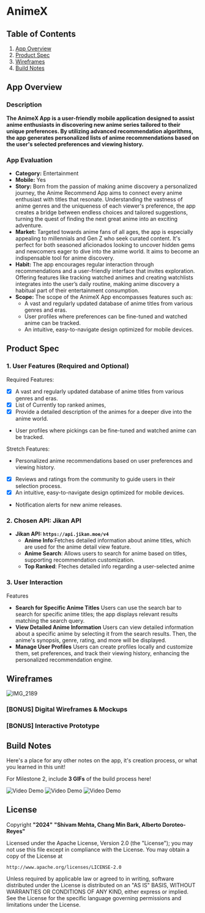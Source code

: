 # **AnimeX**

## Table of Contents

1. [App Overview](#App-Overview)
1. [Product Spec](#Product-Spec)
1. [Wireframes](#Wireframes)
1. [Build Notes](#Build-Notes)

## App Overview

### Description 

**The AnimeX App is a user-friendly mobile application designed to assist anime enthusiasts in discovering new anime series tailored to their unique preferences. By utilizing advanced recommendation algorithms, the app generates personalized lists of anime recommendations based on the user's selected preferences and viewing history.**

### App Evaluation

<!-- Evaluation of your app across the following attributes -->

   - **Category:** Entertainment
   - **Mobile:** Yes
   - **Story:** Born from the passion of making anime discovery a personalized journey, the Anime Recommend App aims to connect every anime enthusiast with titles that resonate. Understanding the vastness of anime genres and the uniqueness of each viewer's preference, the app creates a bridge between endless choices and tailored suggestions, turning the quest of finding the next great anime into an exciting adventure.
   - **Market:** Targeted towards anime fans of all ages, the app is especially appealing to millennials and Gen Z who seek curated content. It's perfect for both seasoned aficionados looking to uncover hidden gems and newcomers eager to dive into the anime world. It aims to become an indispensable tool for anime discovery. 
   - **Habit:** The app encourages regular interaction through recommendations and a user-friendly interface that invites exploration. Offering features like tracking watched animes and creating watchlists integrates into the user’s daily routine, making anime discovery a habitual part of their entertainment consumption.
   - **Scope:** The scope of the AnimeX App encompasses features such as:
     - A vast and regularly updated database of anime titles from various genres and eras.
     - User profiles where preferences can be fine-tuned and watched anime can be tracked.
     - An intuitive, easy-to-navigate design optimized for mobile devices.

## Product Spec

### 1. User Features (Required and Optional)

Required Features:

- [X] A vast and regularly updated database of anime titles from various genres and eras. 
- [X] List of Currently top ranked animes,
- [X] Provide a detailed description of the animes for a deeper dive into the anime world.
- User profiles where pickings can be fine-tuned and watched anime can be tracked.
  
Stretch Features:
- Personalized anime recommendations based on user preferences and viewing history.
- [X] Reviews and ratings from the community to guide users in their selection process.
- [X] An intuitive, easy-to-navigate design optimized for mobile devices.
- Notification alerts for new anime releases.

  
### 2. Chosen API: Jikan API

- **Jikan API: `https://api.jikan.moe/v4`**
  -  **Anime Info**:Fetches detailed information about anime titles, which are used for the anime detail view feature.
  - **Anime Search**: Allows users to search for anime based on titles, supporting recommendation customization.
  - **Top Ranked**: Fteches detailed info regarding a user-selected anime

### 3. User Interaction

Features

- **Search for Specific Anime Titles**
  Users can use the search bar to search for specific anime titles; the app displays relevant results matching the search query.
- **View Detailed Anime Information**
  Users can view detailed information about a specific anime by selecting it from the search results. Then, the anime's synopsis, genre, rating, and more will be displayed.
- **Manage User Profiles**
  Users can create profiles locally and customize them, set preferences, and track their viewing history, enhancing the personalized recommendation engine.

## Wireframes
<!-- Add a picture of your hand-sketched wireframes in this section -->
![IMG_2189](https://github.com/AND101-2024-group24/AND101-anime-recommender-app/assets/116847695/4f9ae99e-ee25-48f7-99d1-b97ec00c47d2)


### [BONUS] Digital Wireframes & Mockups

### [BONUS] Interactive Prototype

## Build Notes

Here's a place for any other notes on the app, it's creation 
process, or what you learned in this unit!  

For Milestone 2, include **3 GIFs** of the build process here!

<img src='https://imgur.com/IPnwCMG.gif' title='Video Demo' width='' alt='Video Demo' />
<img src='https://imgur.com/Ks0gbej.gif' title='Video Demo' width='' alt='Video Demo' />
<img src='https://imgur.com/BDTg78p.gif' title='Video Demo' width='' alt='Video Demo' />

## License

Copyright **"2024"** **"Shivam Mehta, Chang Min Bark, Alberto Doroteo-Reyes"**

Licensed under the Apache License, Version 2.0 (the "License");
you may not use this file except in compliance with the License.
You may obtain a copy of the License at

    http://www.apache.org/licenses/LICENSE-2.0

Unless required by applicable law or agreed to in writing, software
distributed under the License is distributed on an "AS IS" BASIS,
WITHOUT WARRANTIES OR CONDITIONS OF ANY KIND, either express or implied.
See the License for the specific language governing permissions and
limitations under the License.

